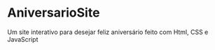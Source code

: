 # AniversarioSite
 
Um site interativo para desejar feliz aniversário
feito com Html, CSS e JavaScript
